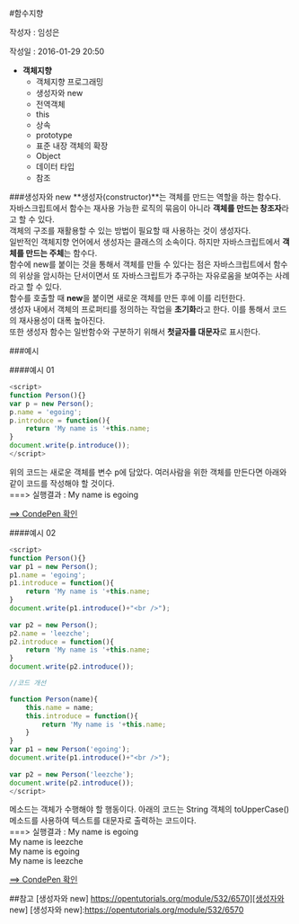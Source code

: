 #함수지향

작성자 : 임성은

작성일 : 2016-01-29 20:50

* **객체지향**
    - 객체지향 프로그래밍
    - 생성자와 new
    - 전역객체
    - this
    - 상속
    - prototype
    - 표준 내장 객체의 확장
    - Object
    - 데이터 타입
    - 참조

###생성자와 new
**생성자(constructor)**는 객체를 만드는 역할을 하는 함수다.<br />
자바스크립트에서 함수는 재사용 가능한 로직의 묶음이 아니라 **객체를 만드는 창조자**라고 할 수 있다.<br />
객체의 구조를 재활용할 수 있는 방법이 필요할 때 사용하는 것이 생성자다. <br />
일반적인 객체지향 언어에서 생성자는 클래스의 소속이다. 하지만 자바스크립트에서 **객체를 만드는 주체**는 함수다.<br />
함수에 new를 붙이는 것을 통해서 객체를 만들 수 있다는 점은 자바스크립트에서 함수의 위상을 암시하는 단서이면서 또 자바스크립트가 추구하는 자유로움을 보여주는 사례라고 할 수 있다.<br />
함수를 호출할 때 **new**을 붙이면 새로운 객체를 만든 후에 이를 리턴한다. <br />
생성자 내에서 객체의 프로퍼티를 정의하는 작업을 **초기화**라고 한다. 이를 통해서 코드의 재사용성이 대폭 높아진다.<br />
또한 생성자 함수는 일반함수와 구분하기 위해서 **첫글자를 대문자**로 표시한다. <br />

###예시

####예시 01 

```javascript
<script>
function Person(){}
var p = new Person();
p.name = 'egoing';
p.introduce = function(){
    return 'My name is '+this.name; 
}
document.write(p.introduce());
</script>
```
위의 코드는 새로운 객체를 변수 p에 담았다. 여러사람을 위한 객체를 만든다면 아래와 같이 코드를 작성해야 할 것이다.<br />
===> 실행결과 : My name is egoing

[==> CondePen 확인](http://codepen.io/lseeee/pen/GoGROd)

####예시 02 

```javascript
<script>
function Person(){}
var p1 = new Person();
p1.name = 'egoing';
p1.introduce = function(){
    return 'My name is '+this.name; 
}
document.write(p1.introduce()+"<br />");
 
var p2 = new Person();
p2.name = 'leezche';
p2.introduce = function(){
    return 'My name is '+this.name; 
}
document.write(p2.introduce());

//코드 개선

function Person(name){
    this.name = name;
    this.introduce = function(){
        return 'My name is '+this.name; 
    }   
}
var p1 = new Person('egoing');
document.write(p1.introduce()+"<br />");
 
var p2 = new Person('leezche');
document.write(p2.introduce());
</script>
```
 메소드는 객체가 수행해야 할 행동이다. 아래의 코드는 String 객체의 toUpperCase() 메소드를 사용하여 텍스트를 대문자로 출력하는 코드이다.<br />
 ===> 실행결과 : 
My name is egoing<br />
My name is leezche<br />
My name is egoing<br />
My name is leezche

[==> CondePen 확인](http://codepen.io/lseeee/pen/PZaoEB)

##참고
[생성자와 new] https://opentutorials.org/module/532/6570][생성자와 new]
[생성자와 new]:https://opentutorials.org/module/532/6570
